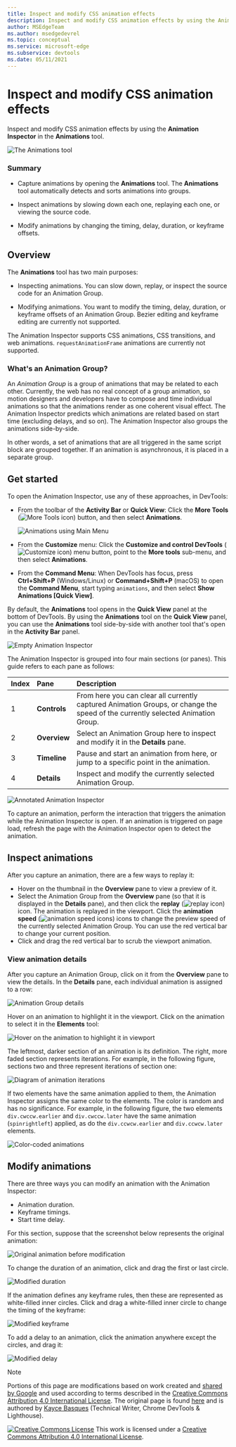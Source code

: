 ```yaml
---
title: Inspect and modify CSS animation effects
description: Inspect and modify CSS animation effects by using the Animation Inspector in the Animations tool.
author: MSEdgeTeam
ms.author: msedgedevrel
ms.topic: conceptual
ms.service: microsoft-edge
ms.subservice: devtools
ms.date: 05/11/2021
---
```

<!-- Copyright Kayce Basques

   Licensed under the Apache License, Version 2.0 (the "License");
   you may not use this file except in compliance with the License.
   You may obtain a copy of the License at

       https://www.apache.org/licenses/LICENSE-2.0

   Unless required by applicable law or agreed to in writing, software
   distributed under the License is distributed on an "AS IS" BASIS,
   WITHOUT WARRANTIES OR CONDITIONS OF ANY KIND, either express or implied.
   See the License for the specific language governing permissions and
   limitations under the License.  -->
# Inspect and modify CSS animation effects
<!-- orig title: # Inspect animations -->

Inspect and modify CSS animation effects by using the **Animation Inspector** in the **Animations** tool.

![The Animations tool](./animations-images/animations-completed.png)

### Summary

*  Capture animations by opening the **Animations** tool.  The **Animations** tool automatically detects and sorts animations into groups.

*  Inspect animations by slowing down each one, replaying each one, or viewing the source code.

*  Modify animations by changing the timing, delay, duration, or keyframe offsets.


<!-- ====================================================================== -->
## Overview

The **Animations** tool has two main purposes:

*  Inspecting animations.  You can slow down, replay, or inspect the source code for an Animation Group.

*  Modifying animations.  You want to modify the timing, delay, duration, or keyframe offsets of an Animation Group.  Bezier editing and keyframe editing are currently not supported.

The Animation Inspector supports CSS animations, CSS transitions, and web animations.  `requestAnimationFrame` animations are currently not supported.

### What's an Animation Group?

An _Animation Group_ is a group of animations that may be related to each other.  Currently, the web has no real concept of a group animation, so motion designers and developers have to compose and time individual animations so that the animations render as one coherent visual effect.  The Animation Inspector predicts which animations are related based on start time (excluding delays, and so on).  The Animation Inspector also groups the animations side-by-side.

In other words, a set of animations that are all triggered in the same script block are grouped together.  If an animation is asynchronous, it is placed in a separate group.


<!-- ====================================================================== -->
## Get started

To open the Animation Inspector, use any of these approaches, in DevTools:

*  From the toolbar of the **Activity Bar** or **Quick View**: Click the **More Tools** (![More Tools icon](./animations-images/more-tools-icon.png)) button, and then select **Animations**.

   ![Animations using Main Menu](./animations-images/more-tools-animations.png)

*  From the **Customize** menu: Click the **Customize and control DevTools** (![Customize icon](./animations-images/customize-devtools-icon.png)) menu button, point to the **More tools** sub-menu, and then select **Animations**.

*  From the **Command Menu**:  When DevTools has focus, press **Ctrl+Shift+P** (Windows/Linux) or **Command+Shift+P** (macOS) to open the **Command Menu**, start typing `animations`, and then select **Show Animations [Quick View]**.

By default, the **Animations** tool opens in the **Quick View** panel at the bottom of DevTools.  By using the **Animations** tool on the **Quick View** panel, you can use the **Animations** tool side-by-side with another tool that's open in the **Activity Bar** panel.

![Empty Animation Inspector](./animations-images/animations-tool-empty.png)

The Animation Inspector is grouped into four main sections (or panes).  This guide refers to each pane as follows:

| Index | Pane | Description |
|:--- |:--- |:--- |
| 1 | **Controls** | From here you can clear all currently captured Animation Groups, or change the speed of the currently selected Animation Group. |
| 2 | **Overview** | Select an Animation Group here to inspect and modify it in the **Details** pane. |
| 3 | **Timeline** | Pause and start an animation from here, or jump to a specific point in the animation. |
| 4 | **Details** | Inspect and modify the currently selected Animation Group. |

![Annotated Animation Inspector](./animations-images/animations-tool-annotated.png)

To capture an animation, perform the interaction that triggers the animation while the Animation Inspector is open.  If an animation is triggered on page load, refresh the page with the Animation Inspector open to detect the animation.

<!--  old link: <video src="animations/capture-animations.mp4" autoplay loop muted controls></video>  -->

<!--  import the video to ACOM using https://review.learn.microsoft.com/help/contribute/contribute-video-publish  -->

<!--  > [!VIDEO animations/capture-animations.mp4]  -->


<!-- ====================================================================== -->
## Inspect animations

After you capture an animation, there are a few ways to replay it:

*  Hover on the thumbnail in the **Overview** pane to view a preview of it.
*  Select the Animation Group from the **Overview** pane (so that it is displayed in the **Details** pane), and then click the **replay** (![replay icon](./animations-images/replay-button-icon.png)) icon.  The animation is replayed in the viewport.  Click the **animation speed** (![animation speed icons](./animations-images/animation-speed-buttons-icon.png)) icons to change the preview speed of the currently selected Animation Group.  You can use the red vertical bar to change your current position.
*  Click and drag the red vertical bar to scrub the viewport animation.

### View animation details

After you capture an Animation Group, click on it from the **Overview** pane to view the details.  In the **Details** pane, each individual animation is assigned to a row:

![Animation Group details](./animations-images/animations-selected-completed.png)

Hover on an animation to highlight it in the viewport.  Click on the animation to select it in the **Elements** tool:

![Hover on the animation to highlight it in viewport](./animations-images/animations-selected-completed.png)

The leftmost, darker section of an animation is its definition.  The right, more faded section represents iterations.  For example, in the following figure, sections two and three represent iterations of section one:

![Diagram of animation iterations](./animations-images/display-animations-highlight.png)

If two elements have the same animation applied to them, the Animation Inspector assigns the same color to the elements.  The color is random and has no significance.  For example, in the following figure, the two elements `div.cwccw.earlier` and `div.cwccw.later` have the same animation (`spinrightleft`) applied, as do the `div.ccwcw.earlier` and `div.ccwcw.later` elements.

![Color-coded animations](./animations-images/display-animations.png)


<!-- ====================================================================== -->
## Modify animations

There are three ways you can modify an animation with the Animation Inspector:

*  Animation duration.
*  Keyframe timings.
*  Start time delay.

For this section, suppose that the screenshot below represents the original animation:

![Original animation before modification](./animations-images/animation-before-modification.png)

To change the duration of an animation, click and drag the first or last circle.

![Modified duration](./animations-images/modified-duration.png)

If the animation defines any keyframe rules, then these are represented as white-filled inner circles.  Click and drag a white-filled inner circle to change the timing of the keyframe:

![Modified keyframe](./animations-images/modified-keyframe.png)

To add a delay to an animation, click the animation anywhere except the circles, and drag it:

![Modified delay](./animations-images/modified-delay.png)


<!-- ====================================================================== -->
> [!NOTE]
> Portions of this page are modifications based on work created and [shared by Google](https://developers.google.com/terms/site-policies) and used according to terms described in the [Creative Commons Attribution 4.0 International License](https://creativecommons.org/licenses/by/4.0).
> The original page is found [here](https://developer.chrome.com/docs/devtools/css/animations/) and is authored by [Kayce Basques](https://developers.google.com/web/resources/contributors#kayce-basques) (Technical Writer, Chrome DevTools \& Lighthouse).

[![Creative Commons License](../../media/cc-logo/88x31.png)](https://creativecommons.org/licenses/by/4.0)
This work is licensed under a [Creative Commons Attribution 4.0 International License](https://creativecommons.org/licenses/by/4.0).
